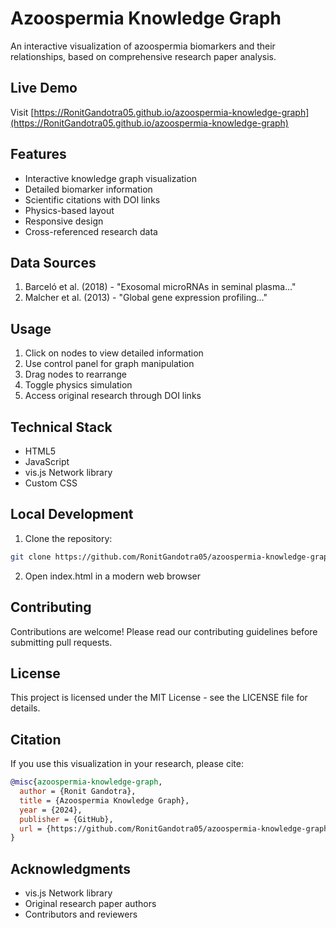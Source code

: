 # Azoospermia Knowledge Graph

An interactive visualization of azoospermia biomarkers and their relationships, based on comprehensive research paper analysis.

## Live Demo
Visit [https://RonitGandotra05.github.io/azoospermia-knowledge-graph](https://RonitGandotra05.github.io/azoospermia-knowledge-graph)

## Features

- Interactive knowledge graph visualization
- Detailed biomarker information
- Scientific citations with DOI links
- Physics-based layout
- Responsive design
- Cross-referenced research data

## Data Sources

1. Barceló et al. (2018) - "Exosomal microRNAs in seminal plasma..."
2. Malcher et al. (2013) - "Global gene expression profiling..."

## Usage

1. Click on nodes to view detailed information
2. Use control panel for graph manipulation
3. Drag nodes to rearrange
4. Toggle physics simulation
5. Access original research through DOI links

## Technical Stack

- HTML5
- JavaScript
- vis.js Network library
- Custom CSS

## Local Development

1. Clone the repository:
```bash
git clone https://github.com/RonitGandotra05/azoospermia-knowledge-graph.git
```

2. Open index.html in a modern web browser

## Contributing

Contributions are welcome! Please read our contributing guidelines before submitting pull requests.

## License

This project is licensed under the MIT License - see the LICENSE file for details.

## Citation

If you use this visualization in your research, please cite:

```bibtex
@misc{azoospermia-knowledge-graph,
  author = {Ronit Gandotra},
  title = {Azoospermia Knowledge Graph},
  year = {2024},
  publisher = {GitHub},
  url = {https://github.com/RonitGandotra05/azoospermia-knowledge-graph}
}
```

## Acknowledgments

- vis.js Network library
- Original research paper authors
- Contributors and reviewers 